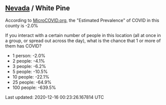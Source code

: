 
## [Nevada](/united-states/nevada) / White Pine

According to [MicroCOVID.org](http://microcovid.org),
the "Estimated Prevalence" of COVID in this county is -2.0%

If you interact with a certain number of people in this location
(all at once in a group, or spread out across the day), what is the chance that
1 or more of them has COVID?

- 1 person: -2.0%
- 2 people: -4.1%
- 3 people: -6.2%
- 5 people: -10.5%
- 10 people: -22.1%
- 25 people: -64.9%
- 100 people: -639.5%

Last updated: 2020-12-16 00:23:26.167814 UTC
